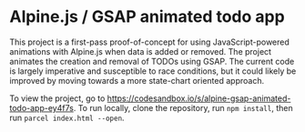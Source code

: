 # Alpine.js / GSAP animated todo app

This project is a first-pass proof-of-concept for using JavaScript-powered animations with Alpine.js when data is added or removed. The project animates the creation and removal of TODOs using GSAP. The current code is largely imperative and susceptible to race conditions, but it could likely be improved by moving towards a more state-chart oriented approach.

To view the project, go to https://codesandbox.io/s/alpine-gsap-animated-todo-app-ey4f7s. To run locally, clone the repository, run `npm install`, then run `parcel index.html --open`.
